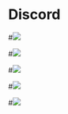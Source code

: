 # Discord


#[<img src="https://discordapp.com/api/servers/95608213499555840/widget.png?style=banner1">](https://discord.gg/0X6sQJODTVcNmlsr)  


#[<img src="https://discordapp.com/api/servers/95608213499555840/widget.png?style=banner2">](https://discord.gg/0X6sQJODTVcNmlsr)  


#[<img src="https://discordapp.com/api/servers/95608213499555840/widget.png?style=banner3">](https://discord.gg/0X6sQJODTVcNmlsr)  

#[<img src="https://discordapp.com/api/servers/95608213499555840/widget.png?style=banner4">](https://discord.gg/0X6sQJODTVcNmlsr)  

#[<img src="https://discordapp.com/api/servers/95608213499555840/widget.png?style=banner5">](https://discord.gg/0X6sQJODTVcNmlsr)  
